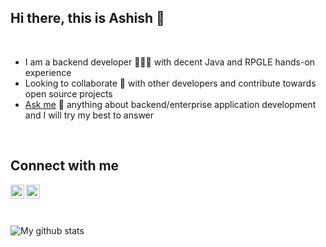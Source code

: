 ## Hi there, this is Ashish 👋

<br/>

- I am a backend developer 👨🏻‍💻 with decent Java and RPGLE hands-on experience
- Looking to collaborate 👯 with other developers and contribute towards open source projects
- [Ask me][askme] 💬 anything about backend/enterprise application development and I will try my best to answer

<br/>

## Connect with me 
[<img align="left" alt="suryaprava | LinkedIn" width="22px" src="https://cdn.jsdelivr.net/npm/simple-icons@v3/icons/linkedin.svg" />][linkedin]
[<img align="left" alt="suryaprava | Instagram" width="22px" src="https://cdn.jsdelivr.net/npm/simple-icons@v3/icons/instagram.svg" />][instagram]

<br/>
<br/>
<br/>

![My github stats][githubstats]

[linkedin]: https://linkedin.com/in/suryaprava
[instagram]: https://instagram.com/arsatapathy
[askme]: https://github.com/suryaprava/suryaprava/issues
[githubstats]: https://github-readme-stats.vercel.app/api?username=suryaprava&show_icons=true
